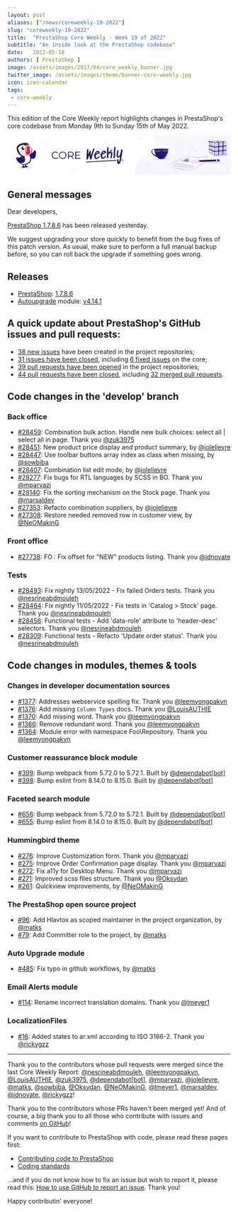 ```yaml
---
layout: post
aliases: ["/news/coreweekly-19-2022"]
slug: "coreweekly-19-2022"
title:  "PrestaShop Core Weekly - Week 19 of 2022"
subtitle: "An inside look at the PrestaShop codebase"
date:   2022-05-18
authors: [ PrestaShop ]
image: /assets/images/2017/04/core_weekly_banner.jpg
twitter_image: /assets/images/theme/banner-core-weekly.jpg
icon: icon-calendar
tags:
 - core-weekly
---
```


This edition of the Core Weekly report highlights changes in PrestaShop's core codebase from Monday 9th to Sunday 15th of May 2022.

![Core Weekly banner](/assets/images/2018/12/banner-core-weekly.jpg)

## General messages

Dear developers,

[PrestaShop 1.7.8.6](https://build.prestashop.com/news/prestashop-1-7-8-6-maintenance-release/) has been released yesterday.

We suggest upgrading your store quickly to benefit from the bug fixes of this patch version. As usual, make sure to perform a full manual backup before, so you can roll back the upgrade if something goes wrong.

## Releases

* [PrestaShop](https://github.com/PrestaShop/PrestaShop): [1.7.8.6](https://github.com/PrestaShop/PrestaShop/releases/tag/1.7.8.6)
* [Autoupgrade](https://github.com/PrestaShop/autoupgrade) module: [v4.14.1](https://github.com/PrestaShop/autoupgrade/releases/tag/4.14.1)


## A quick update about PrestaShop's GitHub issues and pull requests:

- [38 new issues](https://github.com/search?q=org%3APrestaShop+is%3Apublic++-repo%3Aprestashop%2Fprestashop.github.io++is%3Aissue+created%3A2022-05-09..2022-05-15) have been created in the project repositories;
- [31 issues have been closed](https://github.com/search?q=org%3APrestaShop+is%3Apublic++-repo%3Aprestashop%2Fprestashop.github.io++is%3Aissue+closed%3A2022-05-09..2022-05-15), including [6 fixed issues](https://github.com/search?q=org%3APrestaShop+is%3Apublic++-repo%3Aprestashop%2Fprestashop.github.io++is%3Aissue+label%3Afixed+closed%3A2022-05-09..2022-05-15) on the core;
- [39 pull requests have been opened](https://github.com/search?q=org%3APrestaShop+is%3Apublic++-repo%3Aprestashop%2Fprestashop.github.io++is%3Apr+created%3A2022-05-09..2022-05-15) in the project repositories;
- [44 pull requests have been closed](https://github.com/search?q=org%3APrestaShop+is%3Apublic++-repo%3Aprestashop%2Fprestashop.github.io++is%3Apr+closed%3A2022-05-09..2022-05-15), including [32 merged pull requests](https://github.com/search?q=org%3APrestaShop+is%3Apublic++-repo%3Aprestashop%2Fprestashop.github.io++is%3Apr+merged%3A2022-05-09..2022-05-15).


## Code changes in the 'develop' branch


### Back office
* [#28459](https://github.com/PrestaShop/PrestaShop/pull/28459): Combination bulk action. Handle new bulk choices: select all | select all in page. Thank you [@zuk3975](https://github.com/zuk3975)
* [#28451](https://github.com/PrestaShop/PrestaShop/pull/28451): New product price display and product summary, by [@jolelievre](https://github.com/jolelievre)
* [#28447](https://github.com/PrestaShop/PrestaShop/pull/28447): Use toolbar buttons array index as class when missing, by [@sowbiba](https://github.com/sowbiba)
* [#28407](https://github.com/PrestaShop/PrestaShop/pull/28407): Combination list edit mode, by [@jolelievre](https://github.com/jolelievre)
* [#28277](https://github.com/PrestaShop/PrestaShop/pull/28277): Fix bugs for RTL languages by SCSS in BO. Thank you [@mparvazi](https://github.com/mparvazi)
* [#28140](https://github.com/PrestaShop/PrestaShop/pull/28140): Fix the sorting mechanism on the Stock page. Thank you [@marsaldev](https://github.com/marsaldev)
* [#27353](https://github.com/PrestaShop/PrestaShop/pull/27353): Refacto combination suppliers, by [@jolelievre](https://github.com/jolelievre)
* [#27308](https://github.com/PrestaShop/PrestaShop/pull/27308): Restore needed removed row in customer view, by [@NeOMakinG](https://github.com/NeOMakinG)


### Front office
* [#27738](https://github.com/PrestaShop/PrestaShop/pull/27738): FO : Fix offset for "NEW" products listing. Thank you [@idnovate](https://github.com/idnovate)


### Tests
* [#28493](https://github.com/PrestaShop/PrestaShop/pull/28493): Fix nightly 13/05/2022 - Fix failed Orders tests. Thank you [@nesrineabdmouleh](https://github.com/nesrineabdmouleh)
* [#28464](https://github.com/PrestaShop/PrestaShop/pull/28464): Fix nightly 11/05/2022 - Fix tests in 'Catalog > Stock' page. Thank you [@nesrineabdmouleh](https://github.com/nesrineabdmouleh)
* [#28456](https://github.com/PrestaShop/PrestaShop/pull/28456): Functional tests - Add 'data-role' attribute to 'header-desc' selectors. Thank you [@nesrineabdmouleh](https://github.com/nesrineabdmouleh)
* [#28309](https://github.com/PrestaShop/PrestaShop/pull/28309): Functional tests - Refacto 'Update order status'. Thank you [@nesrineabdmouleh](https://github.com/nesrineabdmouleh)


## Code changes in modules, themes & tools


### Changes in developer documentation sources
* [#1377](https://github.com/PrestaShop/docs/pull/1377): Addresses webservice spelling fix. Thank you [@leemyongpakvn](https://github.com/leemyongpakvn)
* [#1376](https://github.com/PrestaShop/docs/pull/1376): Add missing `Column Types` docs. Thank you [@LouisAUTHIE](https://github.com/LouisAUTHIE)
* [#1370](https://github.com/PrestaShop/docs/pull/1370): Add missing word. Thank you [@leemyongpakvn](https://github.com/leemyongpakvn)
* [#1366](https://github.com/PrestaShop/docs/pull/1366): Remove redundant word. Thank you [@leemyongpakvn](https://github.com/leemyongpakvn)
* [#1364](https://github.com/PrestaShop/docs/pull/1364): Module error with namespace Foo\Repository. Thank you [@leemyongpakvn](https://github.com/leemyongpakvn)


### Customer reassurance block module
* [#399](https://github.com/PrestaShop/blockreassurance/pull/399): Bump webpack from 5.72.0 to 5.72.1. Built by [@dependabot[bot]](https://github.com/apps/dependabot)
* [#398](https://github.com/PrestaShop/blockreassurance/pull/398): Bump eslint from 8.14.0 to 8.15.0. Built by [@dependabot[bot]](https://github.com/apps/dependabot)


### Faceted search module
* [#656](https://github.com/PrestaShop/ps_facetedsearch/pull/656): Bump webpack from 5.72.0 to 5.72.1. Built by [@dependabot[bot]](https://github.com/apps/dependabot)
* [#655](https://github.com/PrestaShop/ps_facetedsearch/pull/655): Bump eslint from 8.14.0 to 8.15.0. Built by [@dependabot[bot]](https://github.com/apps/dependabot)


### Hummingbird theme
* [#276](https://github.com/PrestaShop/hummingbird/pull/276): Improve Customization form. Thank you [@mparvazi](https://github.com/mparvazi)
* [#275](https://github.com/PrestaShop/hummingbird/pull/275): Improve Order Confirmation page display. Thank you [@mparvazi](https://github.com/mparvazi)
* [#272](https://github.com/PrestaShop/hummingbird/pull/272): Fix a11y for Desktop Menu. Thank you [@mparvazi](https://github.com/mparvazi)
* [#271](https://github.com/PrestaShop/hummingbird/pull/271): Improved scss files structure. Thank you [@Oksydan](https://github.com/Oksydan)
* [#261](https://github.com/PrestaShop/hummingbird/pull/261): Quickview improvements, by [@NeOMakinG](https://github.com/NeOMakinG)


### The PrestaShop open source project
* [#96](https://github.com/PrestaShop/open-source/pull/96): Add Hlavtox as scoped maintainer in the project organization, by [@matks](https://github.com/matks)
* [#79](https://github.com/PrestaShop/open-source/pull/79): Add Committer role to the project, by [@matks](https://github.com/matks)


### Auto Upgrade module
* [#485](https://github.com/PrestaShop/autoupgrade/pull/485): Fix typo in github workflows, by [@matks](https://github.com/matks)


### Email Alerts module
* [#114](https://github.com/PrestaShop/ps_emailalerts/pull/114): Rename incorrect translation domains. Thank you [@lmeyer1](https://github.com/lmeyer1)


### LocalizationFiles
* [#16](https://github.com/PrestaShop/LocalizationFiles/pull/16): Added states to ar.xml according to ISO 3166-2. Thank you [@rickygzz](https://github.com/rickygzz)


<hr />

Thank you to the contributors whose pull requests were merged since the last Core Weekly Report: [@nesrineabdmouleh](https://github.com/nesrineabdmouleh), [@leemyongpakvn](https://github.com/leemyongpakvn), [@LouisAUTHIE](https://github.com/LouisAUTHIE), [@zuk3975](https://github.com/zuk3975), [@dependabot[bot]](https://github.com/apps/dependabot), [@mparvazi](https://github.com/mparvazi), [@jolelievre](https://github.com/jolelievre), [@matks](https://github.com/matks), [@sowbiba](https://github.com/sowbiba), [@Oksydan](https://github.com/Oksydan), [@NeOMakinG](https://github.com/NeOMakinG), [@lmeyer1](https://github.com/lmeyer1), [@marsaldev](https://github.com/marsaldev), [@idnovate](https://github.com/idnovate), [@rickygzz](https://github.com/rickygzz)!

Thank you to the contributors whose PRs haven't been merged yet! And of course, a big thank you to all those who contribute with issues and comments [on GitHub](https://github.com/PrestaShop/PrestaShop)!

If you want to contribute to PrestaShop with code, please read these pages first:

 * [Contributing code to PrestaShop](https://devdocs.prestashop.com/8/contribute/contribution-guidelines/)
 * [Coding standards](https://devdocs.prestashop.com/8/development/coding-standards/)

...and if you do not know how to fix an issue but wish to report it, please read this: [How to use GitHub to report an issue](https://devdocs.prestashop.com/8/contribute/contribute-reporting-issues/). Thank you!

Happy contributin' everyone!

